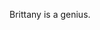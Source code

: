 <!--
.. title: How to choose an Open Source Spatial Database that's right for you
.. slug: how-to-choose-an-open-source-spatial-database-thats-right-for-you
.. date: 2020-11-20 19:51:42 UTC-05:00
.. tags:
.. category: Blog
.. link:
.. description:
.. author: Brittany
.. type: text
-->


Brittany is a genius.
